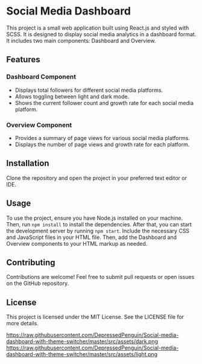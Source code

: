 <!DOCTYPE html>
<html lang="en">
<head>
  <meta charset="UTF-8">
  <meta name="viewport" content="width=device-width, initial-scale=1.0">
</head>
<body>
  <h1>Social Media Dashboard</h1>
  <p>This project is a small web application built using React.js and styled with SCSS. It is designed to display social media analytics in a dashboard format. It includes two main components: Dashboard and Overview.</p>

  <h2>Features</h2>
  <h3>Dashboard Component</h3>
  <ul>
    <li>Displays total followers for different social media platforms.</li>
    <li>Allows toggling between light and dark mode.</li>
    <li>Shows the current follower count and growth rate for each social media platform.</li>
  </ul>

  <h3>Overview Component</h3>
  <ul>
    <li>Provides a summary of page views for various social media platforms.</li>
    <li>Displays the number of page views and growth rate for each platform.</li>
  </ul>

  <h2>Installation</h2>
  <p>Clone the repository and open the project in your preferred text editor or IDE.</p>

  <h2>Usage</h2>
  <p>To use the project, ensure you have Node.js installed on your machine. Then, run <code>npm install</code> to install the dependencies. After that, you can start the development server by running <code>npm start</code>. Include the necessary CSS and JavaScript files in your HTML file. Then, add the Dashboard and Overview components to your HTML markup as needed.</p>

  <h2>Contributing</h2>
  <p>Contributions are welcome! Feel free to submit pull requests or open issues on the GitHub repository.</p>

  <h2>License</h2>
  <p>This project is licensed under the MIT License. See the LICENSE file for more details.</p>
</body>
</html>

https://raw.githubusercontent.com/DepressedPenguin/Social-media-dashboard-with-theme-switcher/master/src/assets/dark.png
https://raw.githubusercontent.com/DepressedPenguin/Social-media-dashboard-with-theme-switcher/master/src/assets/light.png


